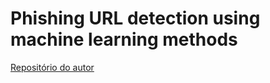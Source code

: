 # Phishing URL detection using machine learning methods

[Repositório do autor](https://github.com/shreyagopal/Phishing-Website-Detection-by-Machine-Learning-Techniques/tree/master)
